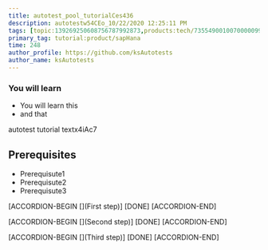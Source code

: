 ```yaml
---
title: autotest_pool_tutorialCes436
description: autotestw54CEo_10/22/2020 12:25:11 PM
tags: [topic:139269250608756787992873,products:tech/73554900100700000996,tutorial:experience/advanced]
primary_tag: tutorial:product/sapHana
time: 248
author_profile: https://github.com/ksAutotests
author_name: ksAutotests
---
```

### You will learn
- You will learn this
- and that

autotest tutorial textx4iAc7

## Prerequisites
- Prerequisute1
- Prerequisute2
- Prerequisute3

[ACCORDION-BEGIN [](First step)]
[DONE]
[ACCORDION-END]

[ACCORDION-BEGIN [](Second step)]
[DONE]
[ACCORDION-END]

[ACCORDION-BEGIN [](Third step)]
[DONE]
[ACCORDION-END]

